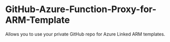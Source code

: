 # GitHub-Azure-Function-Proxy-for-ARM-Template
Allows you to use your private GitHub repo for Azure Linked ARM templates.
